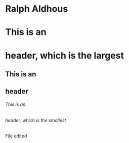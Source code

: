 # Ralph Aldhous
# This is an <h1> header, which is the largest
## This is an <h2> header
###### This is an <h6> header, which is the smallest
  File edited
